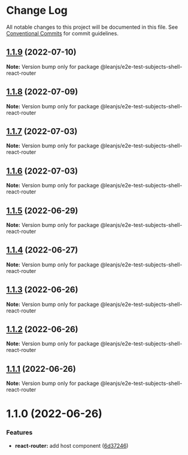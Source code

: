 # Change Log

All notable changes to this project will be documented in this file.
See [Conventional Commits](https://conventionalcommits.org) for commit guidelines.

## [1.1.9](https://github.com/leanjs/leanjs/compare/@leanjs/e2e-test-subjects-shell-react-router@1.1.8...@leanjs/e2e-test-subjects-shell-react-router@1.1.9) (2022-07-10)

**Note:** Version bump only for package @leanjs/e2e-test-subjects-shell-react-router





## [1.1.8](https://github.com/leanjs/leanjs/compare/@leanjs/e2e-test-subjects-shell-react-router@1.1.7...@leanjs/e2e-test-subjects-shell-react-router@1.1.8) (2022-07-09)

**Note:** Version bump only for package @leanjs/e2e-test-subjects-shell-react-router





## [1.1.7](https://github.com/leanjs/leanjs/compare/@leanjs/e2e-test-subjects-shell-react-router@1.1.6...@leanjs/e2e-test-subjects-shell-react-router@1.1.7) (2022-07-03)

**Note:** Version bump only for package @leanjs/e2e-test-subjects-shell-react-router





## [1.1.6](https://github.com/leanjs/leanjs/compare/@leanjs/e2e-test-subjects-shell-react-router@1.1.5...@leanjs/e2e-test-subjects-shell-react-router@1.1.6) (2022-07-03)

**Note:** Version bump only for package @leanjs/e2e-test-subjects-shell-react-router





## [1.1.5](https://github.com/leanjs/leanjs/compare/@leanjs/e2e-test-subjects-shell-react-router@1.1.4...@leanjs/e2e-test-subjects-shell-react-router@1.1.5) (2022-06-29)

**Note:** Version bump only for package @leanjs/e2e-test-subjects-shell-react-router





## [1.1.4](https://github.com/leanjs/leanjs/compare/@leanjs/e2e-test-subjects-shell-react-router@1.1.3...@leanjs/e2e-test-subjects-shell-react-router@1.1.4) (2022-06-27)

**Note:** Version bump only for package @leanjs/e2e-test-subjects-shell-react-router





## [1.1.3](https://github.com/leanjs/leanjs/compare/@leanjs/e2e-test-subjects-shell-react-router@1.1.2...@leanjs/e2e-test-subjects-shell-react-router@1.1.3) (2022-06-26)

**Note:** Version bump only for package @leanjs/e2e-test-subjects-shell-react-router





## [1.1.2](https://github.com/leanjs/leanjs/compare/@leanjs/e2e-test-subjects-shell-react-router@1.1.1...@leanjs/e2e-test-subjects-shell-react-router@1.1.2) (2022-06-26)

**Note:** Version bump only for package @leanjs/e2e-test-subjects-shell-react-router





## [1.1.1](https://github.com/leanjs/leanjs/compare/@leanjs/e2e-test-subjects-shell-react-router@1.1.0...@leanjs/e2e-test-subjects-shell-react-router@1.1.1) (2022-06-26)

**Note:** Version bump only for package @leanjs/e2e-test-subjects-shell-react-router





# 1.1.0 (2022-06-26)


### Features

* **react-router:** add host component ([6d37246](https://github.com/leanjs/leanjs/commit/6d372466544ca6dfaaa0393cc9714dd93929207e))

